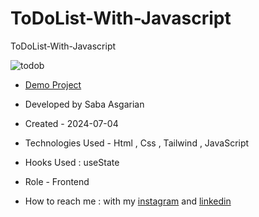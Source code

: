 # ToDoList-With-Javascript
ToDoList-With-Javascript






![todob](https://github.com/SabaAsgarian/ToDoList-With-Javascript/assets/166124662/f7e329bc-7a35-488e-904d-86d9162d5df4)








- [Demo Project]( https://sabaasgarian.github.io/ToDoList-With-Javascript/)

- Developed by Saba Asgarian

- Created - 2024-07-04

- Technologies Used - Html , Css , Tailwind , JavaScript

- Hooks Used : useState 

- Role - Frontend

- How to reach me : with my [instagram](https://www.instagram.com/saba_asgarian_web?igsh=M2Z2dTU3cHFmeW1o&utm_source=qr) and [linkedin](https://www.linkedin.com/in/saba-asgarian-69161088?utm_source=share&utm_campaign=share_via&utm_content=profile&utm_medium=ios_app) 

